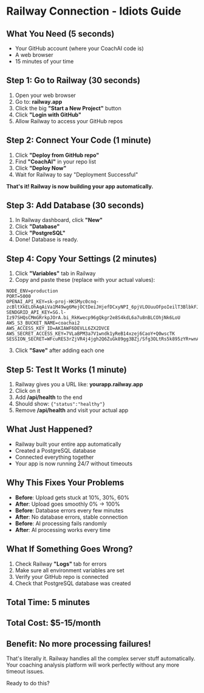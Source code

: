 # Railway Connection - Idiots Guide

## What You Need (5 seconds)
- Your GitHub account (where your CoachAI code is)
- A web browser
- 15 minutes of your time

## Step 1: Go to Railway (30 seconds)
1. Open your web browser
2. Go to: **railway.app**
3. Click the big **"Start a New Project"** button
4. Click **"Login with GitHub"**
5. Allow Railway to access your GitHub repos

## Step 2: Connect Your Code (1 minute)
1. Click **"Deploy from GitHub repo"**
2. Find **"CoachAI"** in your repo list
3. Click **"Deploy Now"**
4. Wait for Railway to say "Deployment Successful"

**That's it! Railway is now building your app automatically.**

## Step 3: Add Database (30 seconds)
1. In Railway dashboard, click **"New"**
2. Click **"Database"**
3. Click **"PostgreSQL"**
4. Done! Database is ready.

## Step 4: Copy Your Settings (2 minutes)
1. Click **"Variables"** tab in Railway
2. Copy and paste these (replace with your actual values):

```
NODE_ENV=production
PORT=5000
OPENAI_API_KEY=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
SENDGRID_API_KEY=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
AWS_S3_BUCKET_NAME=coachai2
AWS_ACCESS_KEY_ID=AKIAWF6DEVLL6ZX2DVCE
AWS_SECRET_ACCESS_KEY=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
SESSION_SECRET=WFcuRES3rZjVR4j4jgh2Q6ZuGk89gg3BZj/Sfg3OLtRs5k895zYR+wnAdGIhoNHWgBZHVdMGrptg/FpJtuF/KQ==
```

3. Click **"Save"** after adding each one

## Step 5: Test It Works (1 minute)
1. Railway gives you a URL like: **yourapp.railway.app**
2. Click on it
3. Add **/api/health** to the end
4. Should show: `{"status":"healthy"}`
5. Remove **/api/health** and visit your actual app

## What Just Happened?
- Railway built your entire app automatically
- Created a PostgreSQL database
- Connected everything together
- Your app is now running 24/7 without timeouts

## Why This Fixes Your Problems
- **Before**: Upload gets stuck at 10%, 30%, 60%
- **After**: Upload goes smoothly 0% → 100%
- **Before**: Database errors every few minutes
- **After**: No database errors, stable connection
- **Before**: AI processing fails randomly
- **After**: AI processing works every time

## What If Something Goes Wrong?
1. Check Railway **"Logs"** tab for errors
2. Make sure all environment variables are set
3. Verify your GitHub repo is connected
4. Check that PostgreSQL database was created

## Total Time: 5 minutes
## Total Cost: $5-15/month
## Benefit: No more processing failures!

That's literally it. Railway handles all the complex server stuff automatically. Your coaching analysis platform will work perfectly without any more timeout issues.

Ready to do this?